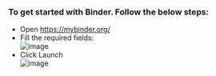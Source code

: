### To get started with Binder. Follow the below steps:
 * Open https://mybinder.org/
 * Fill the required fields: </br> 
 ![image](https://user-images.githubusercontent.com/689226/50533889-a503df00-0b59-11e9-8c9d-a58b8fbf0c61.png)
 * Click Launch  </br>
 ![image](https://user-images.githubusercontent.com/689226/50533795-e4313080-0b57-11e9-93a4-583ed0bc576d.png)
 

 
